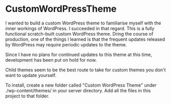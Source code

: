 # CustomWordPressTheme
I wanted to build a custom WordPress theme to familiarise myself with the inner workings of WordPress. I succeeded in that regard. This is a fully functional scratch-built custom WordPress theme. Dring the course of production, one of the things I learned is that the frequent updates released by WordPress may require periodic updates to the theme. 

Since I have no plans for continued updates to this theme at this time, development has been put on hold for now.

Child themes seem to be the best route to take for custom themes you don't want to update yourself.

To install, create a new folder called "Custom WordPress Theme" under ./wp-content/themes/ in your server directory. Add all the files in this project to that folder.
